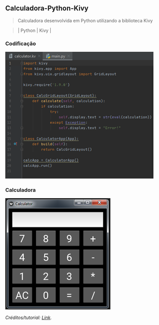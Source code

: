 ## Calculadora-Python-Kivy

> Calculadora desenvolvida em Python utilizando a biblioteca Kivy

> | Python | Kivy |

### Codificação
![](code.png)

### Calculadora
![](calculadora.png)


_Créditos/tutorial: [Link][tutorial]._

<!-- Markdown link & img dfn's -->
[tutorial]: http://www.newthinktank.com/2016/10/kivy-tutorial-3/
